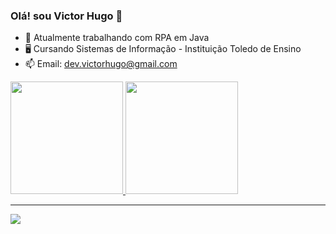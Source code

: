 ### Olá! sou Victor Hugo 🙌



- 🔭 Atualmente trabalhando com RPA em Java
- 🖥 Cursando Sistemas de Informação - Instituição Toledo de Ensino
- 📫 Email: dev.victorhugo@gmail.com

 <div>
  <a href="https://github.com/victorhttps">
  <img height="180em" src="https://github-readme-stats.vercel.app/api?username=victorhttps&show_icons=true&theme=github_dark&include_all_commits=true&count_private=true"/>
  <img height="180em" src="https://github-readme-stats.vercel.app/api/top-langs/?username=victorhttps&layout=compact&langs_count=7&theme=github_dark"/><br><hr>
    <a href="https://www.linkedin.com/in/victor-hugo-mendes-aa0972206/" target="_blank"><img src="https://img.shields.io/badge/-LinkedIn-%230077B5?style=for-the-badge&logo=linkedin&logoColor=white" target="_blank"></a> 
   
</div>

